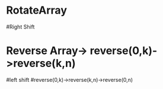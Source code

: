 # RotateArray
#Right Shift
# Reverse Array-> reverse(0,k)->reverse(k,n)

#left shift
#reverse(0,k)->reverse(k,n)->reverse(0,n)

